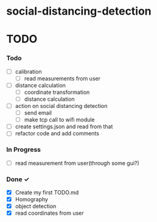 # social-distancing-detection






# TODO


### Todo

- [ ] calibration
   - [ ] read measurements from user
- [ ] distance calculation  
  - [ ] coordinate transformation
  - [ ] distance calculation
- [ ]  action on social distancing detection
   - [ ] send email
   - [ ] make tcp call to wifi module 
- [ ]  create settings.json and read from that
- [ ]  refactor code and add comments

### In Progress

- [ ] read measurement from user(through some gui?)  

### Done ✓

- [x] Create my first TODO.md  
- [x] Homography
- [x] object detection
- [x] read coordinates from user
